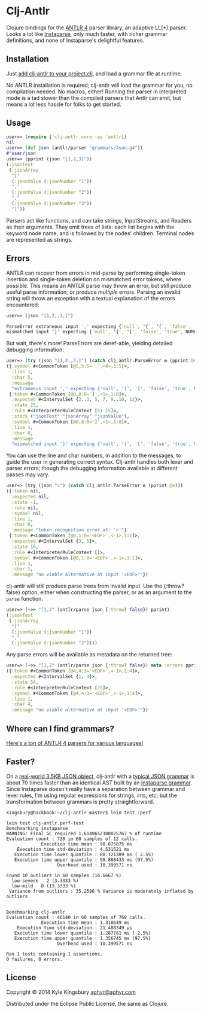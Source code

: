 # Clj-Antlr

Clojure bindings for the [ANTLR 4](http://www.antlr.org/) parser library, an
adaptive LL(\*) parser. Looks a lot like
[Instaparse](https://github.com/Engelberg/instaparse), only much faster, with
richer grammar definitions, and none of Instaparse's delightful features.

## Installation

Just [add clj-antlr to your project.clj](https://clojars.org/clj-antlr), and
load a grammar file at runtime.

No ANTLR installation is required; clj-antlr will load the grammar for you, no
compilation needed. No macros, either! Running the parser in interpreted mode
is a tad slower than the compiled parsers that Antlr can emit, but means a lot
less hassle for folks to get started.

## Usage

```clj
user=> (require ['clj-antlr.core :as 'antlr])
nil
user=> (def json (antlr/parser "grammars/Json.g4"))
#'user/json
user=> (pprint (json "[1,2,3]"))
(:jsonText
 (:jsonArray
  "["
  (:jsonValue (:jsonNumber "1"))
  ","
  (:jsonValue (:jsonNumber "2"))
  ","
  (:jsonValue (:jsonNumber "3"))
  "]"))
```

Parsers act like functions, and can take strings, InputStreams, and Readers as
their arguments. They emit trees of lists: each list begins with the keyword
node name, and is followed by the nodes' children. Terminal nodes are
represented as strings.

## Errors

ANTLR can recover from errors in mid-parse by performing single-token insertion
and single-token deletion on mismatched error tokens, where possible. This
means an ANTLR parse may throw an error, but still produce useful parse
information; or produce *multiple* errors.  Parsing an invalid string will
throw an exception with a textual explanation of the errors encountered:

```clj
user=> (json "[1,2,,3,]")

ParseError extraneous input ',' expecting {'null', '{', '[', 'false', 'true', NUMBER, STRING}
mismatched input ']' expecting {'null', '{', '[', 'false', 'true', NUMBER, STRING}  clj-antlr.common/parse-error (common.clj:106)
```

But wait, there's more! ParseErrors are deref-able, yielding detailed debugging
information:

```clj
user=> (try (json "[1,2,,3,]") (catch clj_antlr.ParseError e (pprint @e)))
({:symbol #<CommonToken [@5,5:5=',',<4>,1:5]>,
  :line 1,
  :char 5,
  :message
  "extraneous input ',' expecting {'null', '{', '[', 'false', 'true', NUMBER, STRING}"}
 {:token #<CommonToken [@8,8:8=']',<1>,1:8]>,
  :expected #<IntervalSet {2..3, 5, 7, 9..10, 12}>,
  :state 25,
  :rule #<InterpreterRuleContext [51 15]>,
  :stack ("jsonText" "jsonArray" "jsonValue"),
  :symbol #<CommonToken [@8,8:8=']',<1>,1:8]>,
  :line 1,
  :char 8,
  :message
  "mismatched input ']' expecting {'null', '{', '[', 'false', 'true', NUMBER, STRING}"})
```

You can use the line and char numbers, in addition to the messages, to guide
the user in generating correct syntax. Clj-antlr handles both lexer and parser
errors; though the debugging information available at different passes may
vary.

```clj
user=> (try (json "⊂") (catch clj_antlr.ParseError e (pprint @e)))
({:token nil,
  :expected nil,
  :state -1,
  :rule nil,
  :symbol nil,
  :line 1,
  :char 0,
  :message "token recognition error at: '⊂'"}
 {:token #<CommonToken [@0,1:0='<EOF>',<-1>,1:1]>,
  :expected #<IntervalSet {3, 5}>,
  :state 16,
  :rule #<InterpreterRuleContext []>,
  :symbol #<CommonToken [@0,1:0='<EOF>',<-1>,1:1]>,
  :line 1,
  :char 1,
  :message "no viable alternative at input '<EOF>'"})
```

clj-antlr will still produce parse trees from invalid input. Use the {:throw?
false} option, either when constructing the parser, or as an argument to the
`parse` function.

```clj
user=> (->> "[1,2" (antlr/parse json {:throw? false}) pprint)
(:jsonText
 (:jsonArray
  "["
  (:jsonValue (:jsonNumber "1"))
  ","
  (:jsonValue (:jsonNumber "2"))))
```

Any parse errors will be available as metadata on the returned tree:

```clj
user=> (->> "[1,2" (antlr/parse json {:throw? false}) meta :errors pprint)
({:token #<CommonToken [@4,4:3='<EOF>',<-1>,1:4]>,
  :expected #<IntervalSet {1, 4}>,
  :state 54,
  :rule #<InterpreterRuleContext [15]>,
  :symbol #<CommonToken [@4,4:3='<EOF>',<-1>,1:4]>,
  :line 1,
  :char 4,
  :message "no viable alternative at input '<EOF>'"})
```

## Where can I find grammars?

[Here's a ton of ANTLR 4 parsers for various languages!](https://github.com/antlr/grammars-v4)

## Faster?

On a [real-world 3.5KB JSON
object](https://github.com/aphyr/clj-antlr/blob/master/data/test.json),
clj-antlr with a [typical JSON
grammar](https://github.com/aphyr/clj-antlr/blob/master/grammars/Json.g4) is
about 70 times faster than an identical AST built by an [Instaparse
grammar](https://github.com/aphyr/clj-antlr/blob/master/grammars/json.instaparse).
Since Instaparse doesn't really have a separation between grammar and lexer
rules, I'm using regular expressions for strings, ints, etc; but the transformation between grammars is pretty straightforward.

```
kingsbury@hackbook:~/clj-antlr master$ lein test :perf

lein test clj-antlr.perf-test
Benchmarking instaparse
WARNING: Final GC required 1.6149652300025767 % of runtime
Evaluation count : 720 in 60 samples of 12 calls.
             Execution time mean : 90.875875 ms
    Execution time std-deviation : 4.531521 ms
   Execution time lower quantile : 88.121389 ms ( 2.5%)
   Execution time upper quantile : 98.868433 ms (97.5%)
                   Overhead used : 10.399571 ns

Found 10 outliers in 60 samples (16.6667 %)
  low-severe   2 (3.3333 %)
  low-mild   8 (13.3333 %)
 Variance from outliers : 35.2586 % Variance is moderately inflated by outliers


Benchmarking clj-antlr
Evaluation count : 46140 in 60 samples of 769 calls.
             Execution time mean : 1.318649 ms
    Execution time std-deviation : 21.488349 µs
   Execution time lower quantile : 1.287781 ms ( 2.5%)
   Execution time upper quantile : 1.356745 ms (97.5%)
                   Overhead used : 10.399571 ns

Ran 1 tests containing 1 assertions.
0 failures, 0 errors.
```

## License

Copyright © 2014 Kyle Kingsbury <aphyr@aphyr.com>

Distributed under the Eclipse Public License, the same as Clojure.
